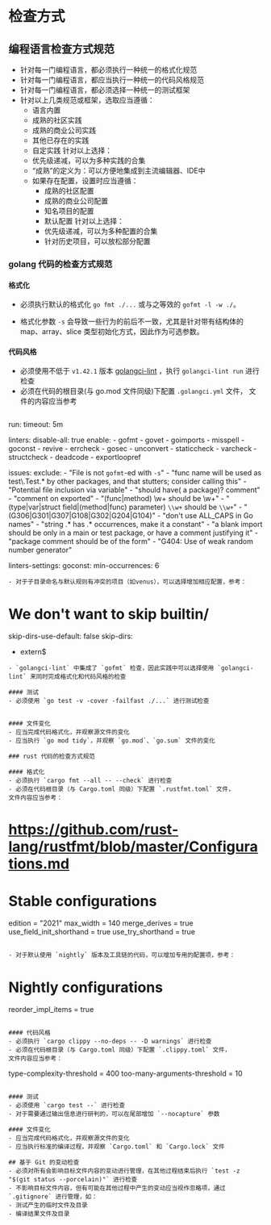 # 检查方式

## 编程语言检查方式规范
- 针对每一门编程语言，都必须执行一种统一的格式化规范
- 针对每一门编程语言，都应当执行一种统一的代码风格规范
- 针对每一门编程语言，都必须选择一种统一的测试框架
- 针对以上几类规范或框架，选取应当遵循：
  - 语言内置
  - 成熟的社区实践
  - 成熟的商业公司实践
  - 其他已存在的实践
  - 自定实践
  针对以上选择：
  - 优先级递减，可以为多种实践的合集
  - “成熟”的定义为：可以方便地集成到主流编辑器、IDE中
  - 如果存在配置，设置时应当遵循：
	- 成熟的社区配置
	- 成熟的商业公司配置
	- 知名项目的配置
    - 默认配置
	针对以上选择：
	- 优先级递减，可以为多种配置的合集
	- 针对历史项目，可以放松部分配置

### golang 代码的检查方式规范

#### 格式化
- 必须执行默认的格式化 `go fmt ./...` 或与之等效的 `gofmt -l -w ./`。

- 格式化参数 `-s` 会导致一些行为的前后不一致，尤其是针对带有结构体的 map、array、slice 类型初始化方式，因此作为可选参数。


#### 代码风格
- 必须使用不低于 `v1.42.1` 版本 [golangci-lint](https://github.com/golangci/golangci-lint) ，执行 `golangci-lint run` 进行检查
- 必须在代码的根目录(与 go.mod 文件同级)下配置 `.golangci.yml` 文件，
  文件的内容应当参考
  ```
run:
  timeout: 5m

linters:
  disable-all: true
  enable:
    - gofmt
    - govet
    - goimports
    - misspell
    - goconst
    - revive
    - errcheck
    - gosec
    - unconvert
    - staticcheck
    - varcheck
    - structcheck
    - deadcode
    - exportloopref

issues:
  exclude:
    - "File is not `gofmt`-ed with `-s`"
    - "func name will be used as test\\.Test.* by other packages, and that stutters; consider calling this"
    - "Potential file inclusion via variable"
    - "should have( a package)? comment"
    - "comment on exported"
    - "(func|method) \\w+ should be \\w+"
    - "(type|var|struct field|(method|func) parameter) `\\w+` should be `\\w+`"
    - "(G306|G301|G307|G108|G302|G204|G104)"
    - "don't use ALL_CAPS in Go names"
    - "string .* has .* occurrences, make it a constant"
    - "a blank import should be only in a main or test package, or have a comment justifying it"
    - "package comment should be of the form"
    - "G404: Use of weak random number generator"

linters-settings:
  goconst:
    min-occurrences: 6
  ```
- 对于子目录命名与默认规则有冲突的项目（如venus），可以选择增加相应配置，参考：
  ```
# We don't want to skip builtin/
skip-dirs-use-default: false
skip-dirs:
  - extern$

  ```
- `golangci-lint` 中集成了 `gofmt` 检查，因此实践中可以选择使用 `golangci-lint` 来同时完成格式化和代码风格的检查

#### 测试
- 必须使用 `go test -v -cover -failfast ./...` 进行测试检查


#### 文件变化
- 应当完成代码格式化，并观察源文件的变化
- 应当执行 `go mod tidy`，并观察 `go.mod`、`go.sum` 文件的变化

### rust 代码的检查方式规范

#### 格式化
- 必须执行 `cargo fmt --all -- --check` 进行检查
- 必须在代码根目录（与 Cargo.toml 同级）下配置 `.rustfmt.toml` 文件，
  文件内容应当参考：
  ```
# https://github.com/rust-lang/rustfmt/blob/master/Configurations.md

# Stable configurations
edition = "2021"
max_width = 140
merge_derives = true
use_field_init_shorthand = true
use_try_shorthand = true

  ```

- 对于默认使用 `nightly` 版本及工具链的代码，可以增加专用的配置项，参考：
  ```
# Nightly configurations
reorder_impl_items = true
  ```

#### 代码风格
- 必须执行 `cargo clippy --no-deps -- -D warnings` 进行检查
- 必须在代码根目录（与 Cargo.toml 同级）下配置 `.clippy.toml` 文件，
  文件内容应当参考：
  ```
type-complexity-threshold = 400
too-many-arguments-threshold = 10
  ```

#### 测试
- 必须使用 `cargo test --` 进行检查
- 对于需要通过输出信息进行研判的，可以在尾部增加 `--nocapture` 参数

#### 文件变化
- 应当完成代码格式化，并观察源文件的变化
- 应当执行标准的编译过程，并观察 `Cargo.toml` 和 `Cargo.lock` 文件

## 基于 Git 的变动检查
- 必须对所有会影响目标文件内容的变动进行管理，在其他过程结束后执行 `test -z "$(git status --porcelain)"` 进行检查
- 不影响目标文件内容，但有可能在其他过程中产生的变动应当视作忽略项，通过 `.gitignore` 进行管理，如：
  - 测试产生的临时文件及目录
  - 编译结果文件及目录
